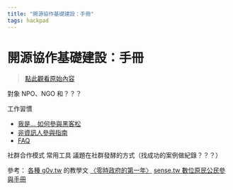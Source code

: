 ```yaml
---
title: "開源協作基礎建設：手冊"
tags: hackpad
---
```


# 開源協作基礎建設：手冊

> [點此觀看原始內容](https://g0v.hackpad.tw/bookforNPO)


對象
NPO、NGO 和？？？

工作習慣
- [我是... 如何參與黑客松](https://g0v.hackpad.com/...--ciS8hEGw7iu)
- [非資訊人參與指南](http://ipa.logdown.com/posts/166655-g0v-hackathon-nongeek)
- [FAQ](https://g0v.hackpad.tw/gLNXqwv6krA)

社群合作模式
常用工具
議題在社群發酵的方式（找成功的案例做紀錄？？？）

參考：
[各種 g0v.tw](https://g0v.tw/zh-TW/join.html) 的教學文
[〈零時政府的第一年〉](http://g0v.asia/zh-tw/)
[sense.tw 數位原民公民參與手冊](https://g0v.hackpad.tw/sense.tw--js25ekwWgu4)



